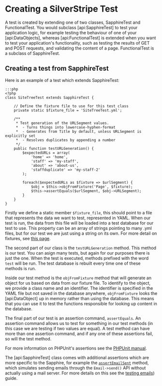 # Creating a SilverStripe Test

A test is created by extending one of two classes, SapphireTest and FunctionalTest. You would subclass [api:SapphireTest]
to test your application logic, for example testing the behaviour of one of your [api:DataObjects], whereas [api:FunctionalTest]
is extended when you want to test your application's functionality, such as testing the results of GET and POST requests,
and validating the content of a page. FunctionalTest is a subclass of SapphireTest.

## Creating a test from SapphireTest

Here is an example of a test which extends SapphireTest:

	:::php
	<?php
	class SiteTreeTest extends SapphireTest {

		// Define the fixture file to use for this test class
		private static $fixture_file = 'SiteTreeTest.yml';

		/**
		 * Test generation of the URLSegment values.
		 *  - Turns things into lowercase-hyphen-format
		 *  - Generates from Title by default, unless URLSegment is explicitly set
		 *  - Resolves duplicates by appending a number
		 */
		public function testURLGeneration() {
			$expectedURLs = array(
				'home' => 'home',
				'staff' => 'my-staff',
				'about' => 'about-us',
				'staffduplicate' => 'my-staff-2'
			);

			foreach($expectedURLs as $fixture => $urlSegment) {
				$obj = $this->objFromFixture('Page', $fixture);
				$this->assertEquals($urlSegment, $obj->URLSegment);
			}
		}
	}

Firstly we define a static member `$fixture_file`, this should point to a file that represents the data we want to test,
represented in YAML. When our test is run, the data from this file will be loaded into a test database for our test to use.
This property can be an array of strings pointing to many .yml files, but for our test we are just using a string on its
own. For more detail on fixtures, see [this page](fixtures).

The second part of our class is the `testURLGeneration` method. This method is our test. You can asign many tests, but
again for our purposes there is just the one. When the test is executed, methods prefixed with the word `test` will be
run. The test database is rebuilt every time one of these methods is run.

Inside our test method is the `objFromFixture` method that will generate an object for us based on data from our fixture
file. To identify to the object, we provide a class name and an identifier. The identifier is specified in the YAML file
but not saved in the database anywhere, `objFromFixture` looks the [api:DataObject] up in memory rather than using the
database. This means that you can use it to test the functions responsible for looking up content in the database.

The final part of our test is an assertion command, `assertEquals`. An assertion command allows us to test for something
in our test methods (in this case we are testing if two values are equal). A test method can have more than one assertion
command, and if any one of these assertions fail, so will the test method.

For more information on PHPUnit's assertions see the [PHPUnit manual](http://www.phpunit.de/manual/current/en/api.html#api.assert).

The [api:SapphireTest] class comes with additional assertions which are more specific to the Sapphire, for example the
[`assertEmailSent`](api:SapphireTest->assertEmailSent()) method, which simulates sending emails through the `Email->send()`
API without actually using a mail server. For more details on this see the [testing emails](testing-email)) guide.